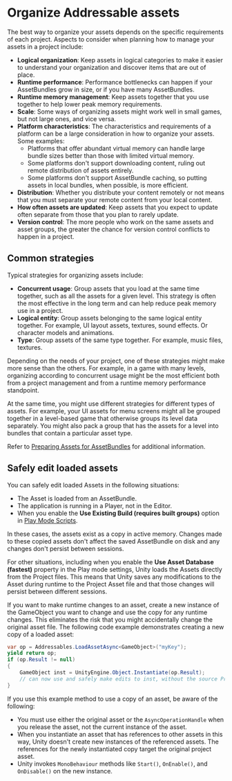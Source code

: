 # Organize Addressable assets

The best way to organize your assets depends on the specific requirements of each project. Aspects to consider when planning how to manage your assets in a project include:

* **Logical organization**: Keep assets in logical categories to make it easier to understand your organization and discover items that are out of place.
* **Runtime performance**: Performance bottlenecks can happen if your AssetBundles grow in size, or if you have many AssetBundles.
* **Runtime memory management**: Keep assets together that you use together to help lower peak memory requirements.
* **Scale**: Some ways of organizing assets might work well in small games, but not large ones, and vice versa.
* **Platform characteristics**: The characteristics and requirements of a platform can be a large consideration in how to organize your assets. Some examples:
  * Platforms that offer abundant virtual memory can handle large bundle sizes better than those with limited virtual memory.
  * Some platforms don't support downloading content, ruling out remote distribution of assets entirely.
  * Some platforms don't support AssetBundle caching, so putting assets in local bundles, when possible, is more efficient.
* **Distribution**: Whether you distribute your content remotely or not means that you must separate your remote content from your local content.
* **How often assets are updated**: Keep assets that you expect to update often separate from those that you plan to rarely update.
* **Version control**: The more people who work on the same assets and asset groups, the greater the chance for version control conflicts to happen in a project.

## Common strategies

Typical strategies for organizing assets include:

* **Concurrent usage**: Group assets that you load at the same time together, such as all the assets for a given level. This strategy is often the most effective in the long term and can help reduce peak memory use in a project.
* **Logical entity**: Group assets belonging to the same logical entity together. For example, UI layout assets, textures, sound effects. Or character models and animations.
* **Type**: Group assets of the same type together. For example, music files, textures.

Depending on the needs of your project, one of these strategies might make more sense than the others. For example, in a game with many levels, organizing according to concurrent usage might be the most efficient both from a project management and from a runtime memory performance standpoint.

At the same time, you might use different strategies for different types of assets. For example, your UI assets for menu screens might all be grouped together in a level-based game that otherwise groups its level data separately. You might also pack a group that has the assets for a level into bundles that contain a particular asset type.

Refer to [Preparing Assets for AssetBundles](xref:AssetBundles-Preparing) for additional information.

## Safely edit loaded assets

You can safely edit loaded Assets in the following situations:

* The Asset is loaded from an AssetBundle.
* The application is running in a Player, not in the Editor.
* When you enable the **Use Existing Build (requires built groups)** option in [Play Mode Scripts](xref:addressables-groups-window).

In these cases, the assets exist as a copy in active memory. Changes made to these copied assets don't affect the saved AssetBundle on disk and any changes don't persist between sessions.

For other situations, including when you enable the **Use Asset Database (fastest)** property in the Play mode settings, Unity loads the Assets directly from the Project files. This means that Unity saves any modifications to the Asset during runtime to the Project Asset file and that those changes will persist between different sessions.

If you want to make runtime changes to an asset, create a new instance of the GameObject you want to change and use the copy for any runtime changes. This eliminates the risk that you might accidentally change the original asset file. The following code example demonstrates creating a new copy of a loaded asset:

```c#
var op = Addressables.LoadAssetAsync<GameObject>("myKey");
yield return op;
if (op.Result != null)
{
    GameObject inst = UnityEngine.Object.Instantiate(op.Result);
    // can now use and safely make edits to inst, without the source Project Asset being changed.
}
```

If you use this example method to use a copy of an asset, be aware of the following:
* You must use either the original asset or the `AsyncOperationHandle` when you release the asset, not the current instance of the asset.
* When you instantiate an asset that has references to other assets in this way, Unity doesn't create new instances of the referenced assets. The references for the newly instantiated copy target the original project asset.
* Unity invokes `MonoBehaviour` methods like `Start()`, `OnEnable()`, and `OnDisable()` on the new instance.
